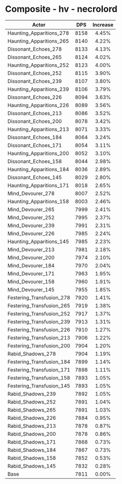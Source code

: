 # Composite - hv - necrolord
| Actor | DPS | Increase |
|---|:---:|:---:|
|Haunting_Apparitions_278|8158|4.45%|
|Haunting_Apparitions_265|8140|4.22%|
|Dissonant_Echoes_278|8133|4.13%|
|Dissonant_Echoes_265|8124|4.02%|
|Haunting_Apparitions_252|8123|4.00%|
|Dissonant_Echoes_252|8115|3.90%|
|Dissonant_Echoes_239|8107|3.80%|
|Haunting_Apparitions_239|8106|3.79%|
|Dissonant_Echoes_226|8094|3.63%|
|Haunting_Apparitions_226|8089|3.56%|
|Dissonant_Echoes_213|8086|3.52%|
|Dissonant_Echoes_200|8078|3.42%|
|Haunting_Apparitions_213|8071|3.33%|
|Dissonant_Echoes_184|8064|3.24%|
|Dissonant_Echoes_171|8054|3.11%|
|Haunting_Apparitions_200|8052|3.10%|
|Dissonant_Echoes_158|8044|2.98%|
|Haunting_Apparitions_184|8036|2.89%|
|Dissonant_Echoes_145|8029|2.80%|
|Haunting_Apparitions_171|8018|2.65%|
|Mind_Devourer_278|8007|2.52%|
|Haunting_Apparitions_158|8003|2.46%|
|Mind_Devourer_265|7999|2.41%|
|Mind_Devourer_252|7995|2.37%|
|Mind_Devourer_239|7991|2.31%|
|Mind_Devourer_226|7985|2.24%|
|Haunting_Apparitions_145|7985|2.23%|
|Mind_Devourer_213|7981|2.18%|
|Mind_Devourer_200|7974|2.10%|
|Mind_Devourer_184|7970|2.04%|
|Mind_Devourer_171|7963|1.95%|
|Mind_Devourer_158|7960|1.91%|
|Mind_Devourer_145|7955|1.85%|
|Festering_Transfusion_278|7920|1.41%|
|Festering_Transfusion_265|7919|1.38%|
|Festering_Transfusion_252|7917|1.37%|
|Festering_Transfusion_239|7913|1.31%|
|Festering_Transfusion_226|7910|1.27%|
|Festering_Transfusion_213|7906|1.22%|
|Festering_Transfusion_200|7904|1.20%|
|Rabid_Shadows_278|7904|1.19%|
|Festering_Transfusion_184|7899|1.14%|
|Festering_Transfusion_171|7898|1.11%|
|Festering_Transfusion_158|7893|1.05%|
|Festering_Transfusion_145|7893|1.05%|
|Rabid_Shadows_239|7892|1.05%|
|Rabid_Shadows_252|7891|1.04%|
|Rabid_Shadows_265|7891|1.03%|
|Rabid_Shadows_226|7884|0.95%|
|Rabid_Shadows_213|7878|0.87%|
|Rabid_Shadows_200|7878|0.86%|
|Rabid_Shadows_171|7868|0.73%|
|Rabid_Shadows_184|7867|0.73%|
|Rabid_Shadows_158|7852|0.53%|
|Rabid_Shadows_145|7832|0.28%|
|Base|7811|0.00%|
